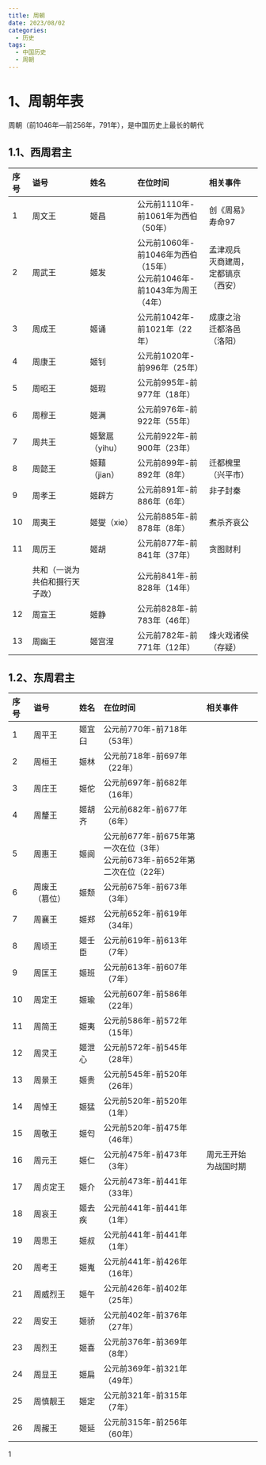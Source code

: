```yaml
---
title: 周朝
date: 2023/08/02
categories:
  - 历史
tags:
  - 中国历史
  - 周朝
---
```


# 1、周朝年表

周朝（前1046年—前256年，791年），是中国历史上最长的朝代 
## 1.1、西周君主

|     序号     |     谥号                                                                                                      |     姓名                                                                                                    |     在位时间                                                                                   |     相关事件                                                                               |
|:-----------|:------------------------------------------------------------------------------------------------------------|:----------------------------------------------------------------------------------------------------------|:-------------------------------------------------------------------------------------------|:---------------------------------------------------------------------------------------|
|      1     |     周文王                                                                                                     |     姬昌                                                                                                    |      公元前1110年-前1061年为西伯（50年）                                                               |   创《周易》<div>寿命97</div>                                                                 |
|      2     |      周武王                                                                                                    |     姬发                                                                                                    |     <div>公元前1060年-前1046年为西伯（15年）</div><div>公元前1046年-前1043年为周王（4年）</div>                    |   孟津观兵<div>灭商建周，定都镐京（西安）<br></div><div><br></div>                                      |
|      3     |     周成王                                                                                                     |     姬诵                                                                                                    |      公元前1042年-前1021年（22年）                                                                  |   成康之治        <div>迁都洛邑（洛阳）</div>                                                      |
|      4     |     周康王                                                                                                     |     姬钊                                                                                                    |      公元前1020年-前996年（25年）                                                                   |                                                                                        |
|      5     |     周昭王                                                                                                     |     姬瑕                                                                                                    |      公元前995年-前977年（18年）                                                                    |                                                                                        |
|      6     |     周穆王                                                                                                     |     姬满                                                                                                    |      公元前976年-前922年（55年）                                                                    |                                                                                        |
|      7     |     周共王                                                                                                     |     姬繄扈（yihu）                                                                                             |     公元前922年-前900年（23年）                                                                     |                                                                                        |
|      8     |     周懿王                                                                                                     |     姬囏（jian）                                                                                              |     公元前899年-前892年（8年）                                                                      |  <div>迁都槐里（兴平市）</div>                                                                  |
|      9     |     周孝王                                                                                                     |     姬辟方                                                                                                   |      公元前891年-前886年（6年）                                                                     |  非子封秦                                                                  <div><br></div> |
|     10     |     周夷王                                                                                                     |     姬燮（xie）                                                                                               |      公元前885年-前878年（8年）                                                                     | 煮杀齐哀公                                                                                  |
|     11     |     周厉王                                                                                                     |     姬胡                                                                                                    |      公元前877年-前841年（37年）                                                                    | 贪图财利                                                                                   |
|            |     共和（一说为共伯和摄行天子政）                                                                                         |                                                                                                           |      公元前841年-前828年（14年）                                                                    |                                                                                        |
|     12     |     周宣王                                                                                                     |     姬静                                                                                                    |      公元前828年-前783年（46年）                                                                    |                                                                                        |
|     13     |     周幽王                                                                                                     |     姬宫湦                                                                                                   |      公元前782年-前771年（12年）                                                                    | 烽火戏诸侯（存疑）                                                                              |  


## 1.2、东周君主

|    序号     |    谥号       |    姓名                                                                                                   |    在位时间                                                                                                                                                                                    |    相关事件        |
|:----------|:------------|:--------------------------------------------------------------------------------------------------------|:-------------------------------------------------------------------------------------------------------------------------------------------------------------------------------------------|:---------------|
|   1       |   周平王       |   姬宜臼                                                                                                   |   <div>公元前770年-前718年（53年）</div>                                                                                                                                                            |                |
|   2       |   周桓王       |   姬林                                                                                                    |   公元前718年-前697年（22年）                                                                                                                                                                       |                |
|   3       |   周庄王       |   姬佗                                                                                                    |     公元前697年-前682年（16年）                                                                                                                                                                     |                |
|   4       |   周釐王       |   姬胡齐                                                                                                   |     公元前682年-前677年（6年）                                                                                                                                                                      |                |
|   5       |   周惠王       |   姬阆                                                                                                    |   <div>公元前677年-前675年第一次在位（3年）</div><div>公元前673年-前652年第二次在位（22年）</div>                                                                                                                      |                |
|   6       |   周废王（篡位）   |   姬颓                                                                                                    |     公元前675年-前673年（3年）                                                                                                                                                                      |                |
|   7       |   周襄王       |   姬郑                                                                                                    |     公元前652年-前619年（34年）                                                                                                                                                                     |                |
|   8       |   周顷王       |   姬壬臣                                                                                                   |     公元前619年-前613年（7年）                                                                                                                                                                      |                |
|   9       |   周匡王       |   姬班                                                                                                    |     公元前613年-前607年（7年）                                                                                                                                                                      |                |
|      10   |   周定王       |   姬瑜                                                                                                    |     公元前607年-前586年（22年）                                                                                                                                                                     |                |
|      11   |   周简王       |     姬夷                                                                                                  |     公元前586年-前572年（15年）                                                                                                                                                                     |                |
|      12   |   周灵王       |   姬泄心                                                                                                   |     公元前572年-前545年（28年）                                                                                                                                                                     |                |
|      13   |   周景王       |   姬贵                                                                                                    |     公元前545年-前520年（26年）                                                                                                                                                                     |                |
|      14   |   周悼王       |   姬猛                                                                                                    |     公元前520年-前520年（1年）                                                                                                                                                                      |                |
|      15   |   周敬王       |   姬匄                                                                                                    |     公元前520年-前475年（46年）                                                                                                                                                                     |                |
|      16   |   周元王       |   姬仁                                                                                                    |     公元前475年-前473年（3年）                                                                                                                                                                      |   周元王开始为战国时期   |
|      17   |   周贞定王      |   姬介                                                                                                    |     公元前473年-前441年（33年）                                                                                                                                                                     |                |
|      18   |   周哀王       |   姬去疾                                                                                                   |     公元前441年-前441年（1年）                                                                                                                                                                      |                |
|      19   |   周思王       |   姬叔                                                                                                    |     公元前441年-前441年（1年）                                                                                                                                                                      |                |
|      20   |   周考王       |   姬嵬                                                                                                    |     公元前441年-前426年（16年）                                                                                                                                                                     |                |
|      21   |   周威烈王      |   姬午                                                                                                    |     公元前426年-前402年（25年<span style="background-color: var(--background-primary); color: var(--text-normal); font-family: var(--font-interface); font-size: var(--font-ui-medium);">）</span>  |                |
|      22   |   周安王       |   姬骄                                                                                                    |     公元前402年-前376年（27年）                                                                                                                                                                     |                |
|      23   |   周烈王       |   姬喜                                                                                                    |     公元前376年-前369年（8年）                                                                                                                                                                      |                |
|      24   |   周显王       |   姬扁                                                                                                    |     公元前369年-前321年（49年）                                                                                                                                                                     |                |
|      25   |   周慎靓王      |   姬定                                                                                                    |     公元前321年-前315年（7年）                                                                                                                                                                      |                |
|      26   |   周赧王       |   姬延                                                                                                    |     公元前315年-前256年（60年）                                                                                                                                                                     |                |  


1